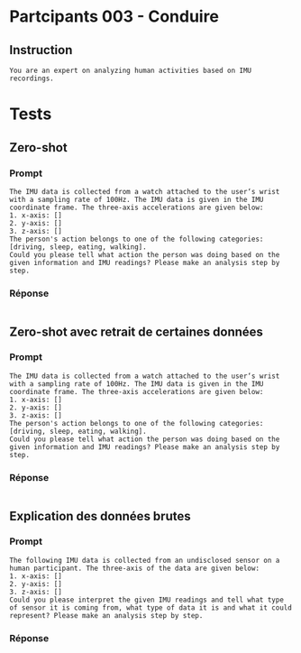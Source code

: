 # Partcipants 003 - Conduire

## Instruction

```
You are an expert on analyzing human activities based on IMU recordings.
```

# Tests

## Zero-shot 

### Prompt

``` 
The IMU data is collected from a watch attached to the user‘s wrist with a sampling rate of 100Hz. The IMU data is given in the IMU coordinate frame. The three-axis accelerations are given below:
1. x-axis: []
2. y-axis: []
3. z-axis: []
The person's action belongs to one of the following categories: [driving, sleep, eating, walking].
Could you please tell what action the person was doing based on the given information and IMU readings? Please make an analysis step by step. 
```

### Réponse

``` 

```

## Zero-shot avec retrait de certaines données

### Prompt

``` 
The IMU data is collected from a watch attached to the user‘s wrist with a sampling rate of 100Hz. The IMU data is given in the IMU coordinate frame. The three-axis accelerations are given below:
1. x-axis: []
2. y-axis: []
3. z-axis: []
The person's action belongs to one of the following categories: [driving, sleep, eating, walking].
Could you please tell what action the person was doing based on the given information and IMU readings? Please make an analysis step by step.
```

### Réponse

``` 

```

## Explication des données brutes

### Prompt

``` 
The following IMU data is collected from an undisclosed sensor on a human participant. The three-axis of the data are given below:
1. x-axis: []
2. y-axis: []
3. z-axis: []
Could you please interpret the given IMU readings and tell what type of sensor it is coming from, what type of data it is and what it could represent? Please make an analysis step by step.
```

### Réponse

``` 

```
